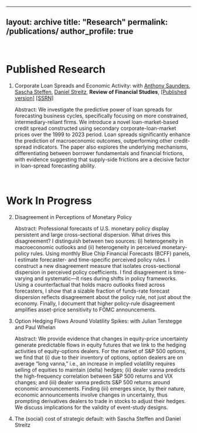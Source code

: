 
---
layout: archive
title: "Research"
permalink: /publications/
author_profile: true
---

<br />

Published Research
======

1. Corporate Loan Spreads and Economic Activity: with [Anthony Saunders](https://www.stern.nyu.edu/faculty/bio/anthony-saunders), [Sascha Steffen](https://www.sascha-steffen.de/), [Daniel Streitz](https://sites.google.com/site/streitzdaniel/), **Review of Financial Studies**, [[Published version]](https://academic.oup.com/rfs/article/38/2/507/7918340?guestAccessKey=478e97d8-0d2f-481e-bb53-7669945bba3a&utm_source=authortollfreelink&utm_campaign=rfs&utm_medium=email) [[SSRN]](https://papers.ssrn.com/sol3/papers.cfm?abstract_id=3717358)  

    Abstract: We investigate the predictive power of loan spreads for forecasting business cycles, specifically focusing on more constrained, intermediary-reliant firms. We introduce a novel loan-market-based credit spread constructed using secondary corporate-loan-market prices over the 1999 to 2023 period. Loan spreads significantly enhance the prediction of macroeconomic outcomes, outperforming other credit-spread indicators. The paper also explores the underlying mechanisms, differentiating between borrower fundamentals and financial frictions, with evidence suggesting that supply-side frictions are a decisive factor in loan-spread forecasting ability.

<br />

Work In Progress
======

2. Disagreement in Perceptions of Monetary Policy  

    Abstract: Professional forecasts of U.S. monetary policy display persistent and large cross-sectional dispersion. What drives this disagreement? I distinguish between two sources: (i) heterogeneity in macroeconomic outlooks and (ii) heterogeneity in perceived monetary-policy rules. Using monthly Blue Chip Financial Forecasts (BCFF) panels, I estimate forecaster- and time-specific perceived policy rules. I construct a new disagreement measure that isolates cross-sectional dispersion in perceived policy coefficients. I find disagreement is time-varying and systematic—it rises during shifts in policy frameworks. Using a counterfactual that holds macro outlooks fixed across forecasters, I show that a sizable fraction of funds-rate forecast dispersion reflects disagreement about the policy rule, not just about the economy. Finally, I document that higher policy-rule disagreement amplifies asset-price sensitivity to FOMC announcements.

3. Option Hedging Flows Around Volatility Spikes: with Julian Terstegge and Paul Whelan  

    Abstract: We provide evidence that changes in equity-price uncertainty generate predictable flows in equity futures that we link to the hedging activities of equity-options dealers. For the market of S\&P 500 options, we find that (i) due to their inventory of options, option dealers are on average “long vanna,” i.e., an increase in implied volatility requires selling of equities to maintain (delta) hedges; (ii) dealer vanna predicts the high-frequency correlation between S\&P 500 returns and VIX changes; and (iii) dealer vanna predicts S\&P 500 returns around economic announcements. Finding (iii) emerges since, by their nature, economic announcements involve changes in uncertainty, thus prompting derivatives dealers to trade in stocks to adjust their hedges. We discuss implications for the validity of event-study designs.

4. The (social) cost of strategic default: with Sascha Steffen and Daniel Streitz
